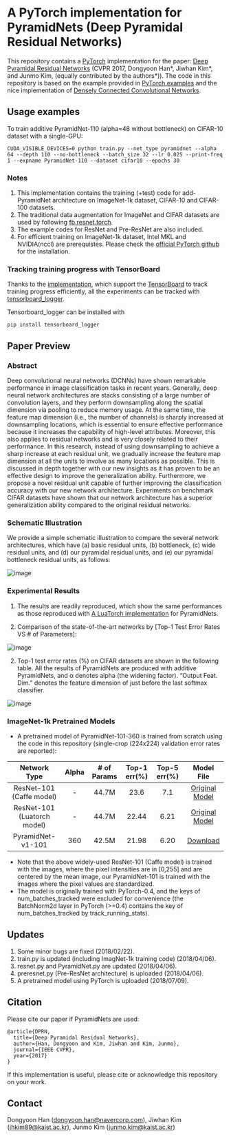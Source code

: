 # A PyTorch implementation for PyramidNets (Deep Pyramidal Residual Networks)

This repository contains a [PyTorch](http://pytorch.org/) implementation for the paper: [Deep Pyramidal Residual Networks](https://arxiv.org/pdf/1610.02915.pdf) (CVPR 2017, Dongyoon Han*, Jiwhan Kim*, and Junmo Kim, (equally contributed by the authors*)). The code in this repository is based on the example provided in [PyTorch examples](https://github.com/pytorch/examples/tree/master/imagenet) and the nice implementation of [Densely Connected Convolutional Networks](https://github.com/andreasveit/densenet-pytorch).

## Usage examples

To train additive PyramidNet-110 (alpha=48 without bottleneck) on CIFAR-10 dataset with a single-GPU:
```
CUDA_VISIBLE_DEVICES=0 python train.py --net_type pyramidnet --alpha 64 --depth 110 --no-bottleneck --batch_size 32 --lr 0.025 --print-freq 1 --expname PyramidNet-110 --dataset cifar10 --epochs 30
```


### Notes
1. This implementation contains the training (+test) code for add-PyramidNet architecture on ImageNet-1k dataset, CIFAR-10 and CIFAR-100 datasets.
2. The traditional data augmentation for ImageNet and CIFAR datasets are used by following [fb.resnet.torch](https://github.com/facebook/fb.resnet.torch).
3. The example codes for ResNet and Pre-ResNet are also included.  
4. For efficient training on ImageNet-1k dataset, Intel MKL and NVIDIA(nccl) are prerequistes. Please check the [official PyTorch github](https://github.com/pytorch/pytorch) for the installation.

### Tracking training progress with TensorBoard
Thanks to the [implementation](https://github.com/andreasveit/densenet-pytorch), which support the [TensorBoard](https://www.tensorflow.org/get_started/summaries_and_tensorboard) to track training progress efficiently, all the experiments can be tracked with [tensorboard_logger](https://github.com/TeamHG-Memex/tensorboard_logger).

Tensorboard_logger can be installed with 
```
pip install tensorboard_logger
```

## Paper Preview
### Abstract
Deep convolutional neural networks (DCNNs) have shown remarkable performance in image classification tasks in recent years. Generally, deep neural network architectures are stacks consisting of a large number of convolution layers, and they perform downsampling along the spatial dimension via pooling to reduce memory usage. At the same time, the feature map dimension (i.e., the number of channels) is sharply increased at downsampling locations, which is essential to ensure effective performance because it increases the capability of high-level attributes. Moreover, this also applies to residual networks and is very closely related to their performance. In this research, instead of using downsampling to achieve a sharp increase at each residual unit, we gradually increase the feature map dimension at all the units to involve as many locations as possible. This is discussed in depth together with our new insights as it has proven to be an effective design to improve the generalization ability. Furthermore, we propose a novel residual unit capable of further improving the classification accuracy with our new network architecture. Experiments on benchmark CIFAR datasets have shown that our network architecture has a superior generalization ability compared to the original residual networks.

### Schematic Illustration 
We provide a simple schematic illustration to compare the several network architectures, which have (a) basic residual units, (b) bottleneck, (c) wide residual units, and (d) our pyramidal residual units, and (e) our pyramidal bottleneck residual units, as follows:

![image](https://user-images.githubusercontent.com/31481676/32218603-c9e136bc-be6e-11e7-94ee-aa31c5887fdd.png)

### Experimental Results
1. The results are readily reproduced, which show the same performances as those reproduced with [A LuaTorch implementation](https://github.com/jhkim89/PyramidNet) for PyramidNets.

2. Comparison of the state-of-the-art networks by [Top-1 Test Error Rates VS # of Parameters]:

![image](https://user-images.githubusercontent.com/31481676/32331973-9d7dad2a-c027-11e7-9828-ac00fea0e5b5.png)

2. Top-1 test error rates (%) on CIFAR datasets are shown in the following table. All the results of PyramidNets are produced with additive PyramidNets, and α denotes alpha (the widening factor). “Output Feat. Dim.” denotes the feature dimension of just before the last softmax classifier.

![image](https://user-images.githubusercontent.com/31481676/32329781-5d47ff90-c021-11e7-81ed-ffac05e8ea98.png)

### ImageNet-1k Pretrained Models 
* A pretrained model of PyramidNet-101-360 is trained from scratch using the code in this repository (single-crop (224x224) validation error rates are reported):

| Network Type | Alpha |  # of Params |  Top-1 err(%) | Top-5 err(%) | Model File|
| :-------------: | :-------------: |  :-------------: |:-------------: |:-------------: | :----------:|
| ResNet-101 (Caffe model) | - | 44.7M | 23.6 | 7.1 | [Original Model](https://github.com/KaimingHe/deep-residual-networks) |
| ResNet-101 (Luatorch model) |  - | 44.7M | 22.44 | 6.21 | [Original Model](https://github.com/facebook/fb.resnet.torch/tree/master/pretrained) |
| PyramidNet-v1-101 | 360 | 42.5M | 21.98 | 6.20 | [Download](https://drive.google.com/file/d/1d_xBxRhWvq_4yxcoy3qB4JEQ7zsNx1Om/view?usp=sharing) |
* Note that the above widely-used ResNet-101 (Caffe model) is trained with the images, where the pixel intensities are in [0,255] and are centered by the mean image, our PyramidNet-101 is trained with the images where the pixel values are standardized.
* The model is originally trained with PyTorch-0.4, and the keys of num_batches_tracked were excluded for convenience (the BatchNorm2d layer in PyTorch (>=0.4) contains the key of num_batches_tracked by track_running_stats).
  
## Updates
1. Some minor bugs are fixed (2018/02/22).
2. train.py is updated (including ImagNet-1k training code) (2018/04/06).
3. resnet.py and PyramidNet.py are updated (2018/04/06).
4. preresnet.py (Pre-ResNet architecture) is uploaded (2018/04/06).
5. A pretrained model using PyTorch is uploaded (2018/07/09).

## Citation
Please cite our paper if PyramidNets are used: 
```
@article{DPRN,
  title={Deep Pyramidal Residual Networks},
  author={Han, Dongyoon and Kim, Jiwhan and Kim, Junmo},
  journal={IEEE CVPR},
  year={2017}
}
```
If this implementation is useful, please cite or acknowledge this repository on your work.

## Contact
Dongyoon Han (dongyoon.han@navercorp.com),
Jiwhan Kim (jhkim89@kaist.ac.kr),
Junmo Kim (junmo.kim@kaist.ac.kr)
